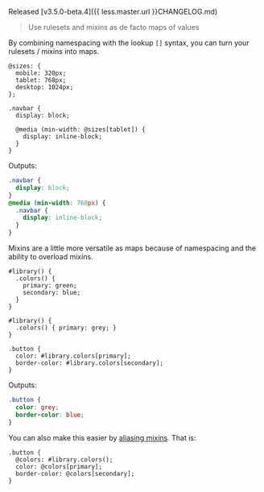 Released [v3.5.0-beta.4]({{ less.master.url }}CHANGELOG.md)

> Use rulesets and mixins as de facto maps of values

By combining namespacing with the lookup `[]` syntax, you can turn your rulesets / mixins into maps.

```less
@sizes: {
  mobile: 320px;
  tablet: 768px;
  desktop: 1024px;
};

.navbar {
  display: block;

  @media (min-width: @sizes[tablet]) {
    display: inline-block;
  }
}
```
Outputs:
```css
.navbar {
  display: block;
}
@media (min-width: 768px) {
  .navbar {
    display: inline-block;
  }
}
```

Mixins are a little more versatile as maps because of namespacing and the ability to overload mixins.

```less
#library() {
  .colors() {
    primary: green;
    secondary: blue;
  }
}

#library() {
  .colors() { primary: grey; }
}

.button {
  color: #library.colors[primary];
  border-color: #library.colors[secondary];
}
```
Outputs:
```css
.button {
  color: grey;
  border-color: blue;
}
```

You can also make this easier by [aliasing mixins](#mixins-feature-mixin-aliasing-feature).  That is:

```less
.button {
  @colors: #library.colors();
  color: @colors[primary];
  border-color: @colors[secondary];
}
```